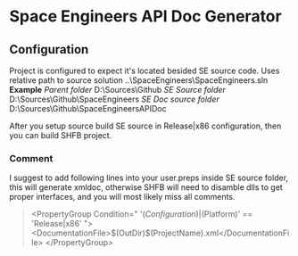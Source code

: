 # Space Engineers API Doc Generator

## Configuration
Project is configured to expect it's located besided SE source code. Uses relative path to source solution ..\SpaceEngineers\SpaceEngineers.sln
**Example**
*Parent folder* D:\Sources\Github
*SE Source folder* D:\Sources\Github\SpaceEngineers
*SE Doc source folder*  D:\Sources\Github\SpaceEngineersAPIDoc

After you setup source build SE source in Release|x86 configuration, then you can build SHFB project.

### Comment
I suggest to add following lines into your user.preps inside SE source folder, this will generate xmldoc, otherwise SHFB will need to disamble dlls to get proper interfaces, and you will most likely miss all comments.

 > &lt;PropertyGroup Condition=" '$(Configuration)|$(Platform)' == 'Release|x86' "&gt;
    &lt;DocumentationFile&gt;$(OutDir)\$(ProjectName).xml&lt;/DocumentationFile&gt;
  &lt;/PropertyGroup&gt;

